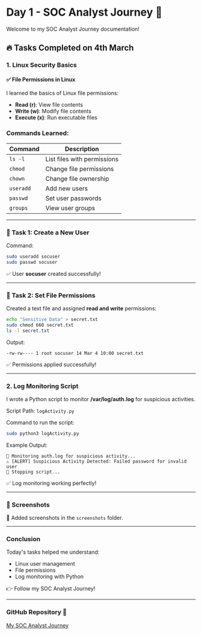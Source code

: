 # Day 1 - SOC Analyst Journey 🚀

Welcome to my SOC Analyst Journey documentation!

## 🔥 Tasks Completed on 4th March

### 1. Linux Security Basics
#### ✅ File Permissions in Linux
I learned the basics of Linux file permissions:
- **Read (r)**: View file contents
- **Write (w)**: Modify file contents
- **Execute (x)**: Run executable files

### Commands Learned:
| Command    | Description                  |
|-----------|-----------------------------|
| `ls -l`   | List files with permissions |
| `chmod`   | Change file permissions    |
| `chown`   | Change file ownership      |
| `useradd` | Add new users             |
| `passwd`  | Set user passwords        |
| `groups`  | View user groups         |

---
### 📌 Task 1: Create a New User
Command:
```bash
sudo useradd socuser
sudo passwd socuser
```
✅ User **socuser** created successfully!

---
### 📌 Task 2: Set File Permissions
Created a text file and assigned **read and write** permissions:
```bash
echo "Sensitive Data" > secret.txt
sudo chmod 660 secret.txt
ls -l secret.txt
```
Output:
```
-rw-rw---- 1 root socuser 14 Mar 4 10:00 secret.txt
```
✅ Permissions applied successfully!

---
### 2. Log Monitoring Script
I wrote a Python script to monitor **/var/log/auth.log** for suspicious activities.

Script Path: `logActivity.py`

Command to run the script:
```bash
sudo python3 logActivity.py
```
Example Output:
```
📄 Monitoring auth.log for suspicious activity...
⚠️ [ALERT] Suspicious Activity Detected: Failed password for invalid user
🚫 Stopping script...
```
✅ Log monitoring working perfectly!

---
### 📌 Screenshots
📸 Added screenshots in the `screenshots` folder.

---
### Conclusion
Today's tasks helped me understand:
- Linux user management
- File permissions
- Log monitoring with Python

👉 Follow my SOC Analyst Journey!

---
### GitHub Repository 📄
[My SOC Analyst Journey](https://github.com/HiddenHaki/SOC-Analyst-Journey)
